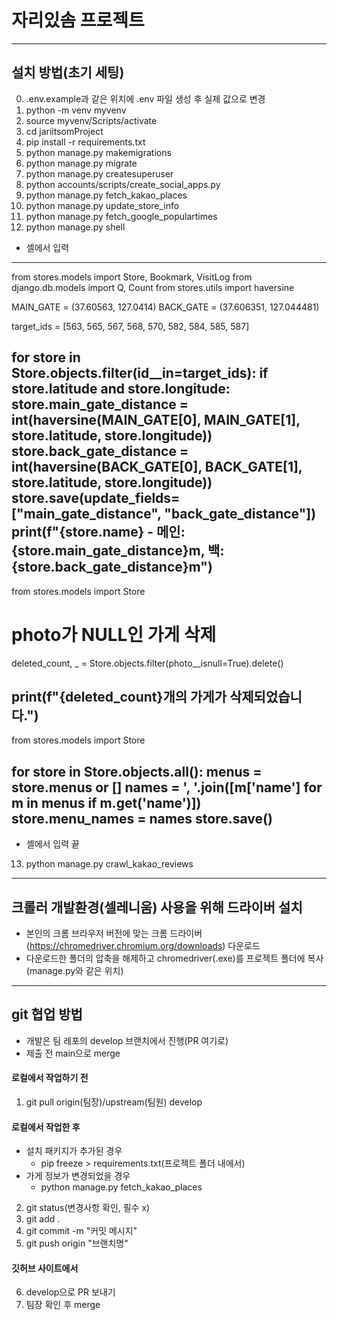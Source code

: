 # 자리있솜 프로젝트
---
## 설치 방법(초기 세팅)
0. .env.example과 같은 위치에 .env 파일 생성 후 실제 값으로 변경
1. python -m venv myvenv
2. source myvenv/Scripts/activate
3. cd jariitsomProject
4. pip install -r requirements.txt
5. python manage.py makemigrations
6. python manage.py migrate
7. python manage.py createsuperuser
8. python accounts/scripts/create_social_apps.py
9. python manage.py fetch_kakao_places
10. python manage.py update_store_info
11. python manage.py fetch_google_populartimes
12. python manage.py shell
- 셸에서 입력
-----
from stores.models import Store, Bookmark, VisitLog
from django.db.models import Q, Count
from stores.utils import haversine

MAIN_GATE = (37.60563, 127.0414)
BACK_GATE = (37.606351, 127.044481)

target_ids = [563, 565, 567, 568, 570, 582, 584, 585, 587]

for store in Store.objects.filter(id__in=target_ids):
    if store.latitude and store.longitude:
        store.main_gate_distance = int(haversine(MAIN_GATE[0], MAIN_GATE[1], store.latitude, store.longitude))
        store.back_gate_distance = int(haversine(BACK_GATE[0], BACK_GATE[1], store.latitude, store.longitude))
        store.save(update_fields=["main_gate_distance", "back_gate_distance"])
        print(f"{store.name} - 메인: {store.main_gate_distance}m, 백: {store.back_gate_distance}m")
-----
from stores.models import Store

# photo가 NULL인 가게 삭제
deleted_count, _ = Store.objects.filter(photo__isnull=True).delete()

print(f"{deleted_count}개의 가게가 삭제되었습니다.")
-----
from stores.models import Store

for store in Store.objects.all():
    menus = store.menus or []
    names = ', '.join([m['name'] for m in menus if m.get('name')])
    store.menu_names = names
    store.save()
-----
- 셸에서 입력 끝

13. python manage.py crawl_kakao_reviews

---
## 크롤러 개발환경(셀레니움) 사용을 위해 드라이버 설치
- 본인의 크롬 브라우저 버전에 맞는 크롬 드라이버(https://chromedriver.chromium.org/downloads) 다운로드
- 다운로드한 폴더의 압축을 해제하고 chromedriver(.exe)를 프로젝트 폴더에 복사(manage.py와 같은 위치)

---
## git 협업 방법
- 개발은 팀 레포의 develop 브랜치에서 진행(PR 여기로)
- 제출 전 main으로 merge

#### 로컬에서 작업하기 전
1. git pull origin(팀장)/upstream(팀원) develop
#### 로컬에서 작업한 후
- 설치 패키지가 추가된 경우
  - pip freeze > requirements.txt(프로젝트 폴더 내에서)
- 가게 정보가 변경되었을 경우
  - python manage.py fetch_kakao_places
2. git status(변경사항 확인, 필수 x)
3. git add .
4. git commit -m "커밋 메시지"
5. git push origin "브랜치명"
#### 깃허브 사이트에서
6. develop으로 PR 보내기
7. 팀장 확인 후 merge

